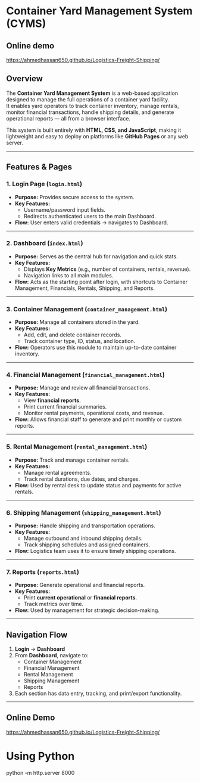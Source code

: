 # Container Yard Management System (CYMS)
## Online demo 
https://ahmedhassan650.github.io/Logistics-Freight-Shipping/


## Overview
The **Container Yard Management System** is a web-based application designed to manage the full operations of a container yard facility.  
It enables yard operators to track container inventory, manage rentals, monitor financial transactions, handle shipping details, and generate operational reports — all from a browser interface.

This system is built entirely with **HTML, CSS, and JavaScript**, making it lightweight and easy to deploy on platforms like **GitHub Pages** or any web server.

---

## Features & Pages

### 1. **Login Page** (`login.html`)
- **Purpose:** Provides secure access to the system.
- **Key Features:**
  - Username/password input fields.
  - Redirects authenticated users to the main Dashboard.
- **Flow:** User enters valid credentials → navigates to Dashboard.

---

### 2. **Dashboard** (`index.html`)
- **Purpose:** Serves as the central hub for navigation and quick stats.
- **Key Features:**
  - Displays **Key Metrics** (e.g., number of containers, rentals, revenue).
  - Navigation links to all main modules.
- **Flow:** Acts as the starting point after login, with shortcuts to Container Management, Financials, Rentals, Shipping, and Reports.

---

### 3. **Container Management** (`container_management.html`)
- **Purpose:** Manage all containers stored in the yard.
- **Key Features:**
  - Add, edit, and delete container records.
  - Track container type, ID, status, and location.
- **Flow:** Operators use this module to maintain up-to-date container inventory.

---

### 4. **Financial Management** (`financial_management.html`)
- **Purpose:** Manage and review all financial transactions.
- **Key Features:**
  - View **financial reports**.
  - Print current financial summaries.
  - Monitor rental payments, operational costs, and revenue.
- **Flow:** Allows financial staff to generate and print monthly or custom reports.

---

### 5. **Rental Management** (`rental_management.html`)
- **Purpose:** Track and manage container rentals.
- **Key Features:**
  - Manage rental agreements.
  - Track rental durations, due dates, and charges.
- **Flow:** Used by rental desk to update status and payments for active rentals.

---

### 6. **Shipping Management** (`shipping_management.html`)
- **Purpose:** Handle shipping and transportation operations.
- **Key Features:**
  - Manage outbound and inbound shipping details.
  - Track shipping schedules and assigned containers.
- **Flow:** Logistics team uses it to ensure timely shipping operations.

---

### 7. **Reports** (`reports.html`)
- **Purpose:** Generate operational and financial reports.
- **Key Features:**
  - Print **current operational** or **financial reports**.
  - Track metrics over time.
- **Flow:** Used by management for strategic decision-making.

---

## Navigation Flow
1. **Login** → **Dashboard**
2. From **Dashboard**, navigate to:
   - Container Management
   - Financial Management
   - Rental Management
   - Shipping Management
   - Reports
3. Each section has data entry, tracking, and print/export functionality.

---
## Online Demo
https://ahmedhassan650.github.io/Logistics-Freight-Shipping/
   # Using Python
   python -m http.server 8000
